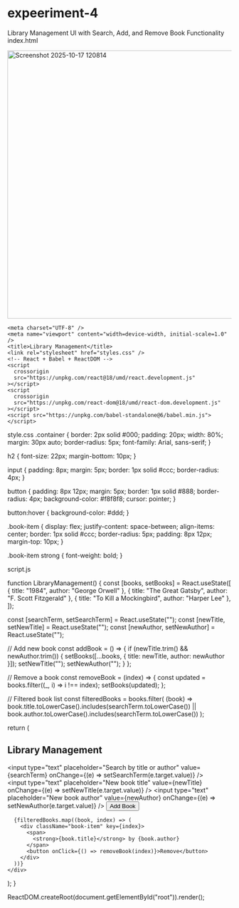 # expeeriment-4
Library Management UI with Search, Add, and Remove Book Functionality
index.html

<!DOCTYPE html>
<html lang="en">
  <head><img width="711" height="602" alt="Screenshot 2025-10-17 120814" src="https://github.com/user-attachments/assets/8800f462-d1ab-4127-b675-dc72148040b2" />

    <meta charset="UTF-8" />
    <meta name="viewport" content="width=device-width, initial-scale=1.0" />
    <title>Library Management</title>
    <link rel="stylesheet" href="styles.css" />
    <!-- React + Babel + ReactDOM -->
    <script
      crossorigin
      src="https://unpkg.com/react@18/umd/react.development.js"
    ></script>
    <script
      crossorigin
      src="https://unpkg.com/react-dom@18/umd/react-dom.development.js"
    ></script>
    <script src="https://unpkg.com/babel-standalone@6/babel.min.js"></script>
  </head>
  <body>
    <div id="root"></div>
    <script type="text/babel" src="script.js"></script>
  </body>
</html>


style.css
.container {
  border: 2px solid #000;
  padding: 20px;
  width: 80%;
  margin: 30px auto;
  border-radius: 5px;
  font-family: Arial, sans-serif;
}

h2 {
  font-size: 22px;
  margin-bottom: 10px;
}

input {
  padding: 8px;
  margin: 5px;
  border: 1px solid #ccc;
  border-radius: 4px;
}

button {
  padding: 8px 12px;
  margin: 5px;
  border: 1px solid #888;
  border-radius: 4px;
  background-color: #f8f8f8;
  cursor: pointer;
}

button:hover {
  background-color: #ddd;
}

.book-item {
  display: flex;
  justify-content: space-between;
  align-items: center;
  border: 1px solid #ccc;
  border-radius: 5px;
  padding: 8px 12px;
  margin-top: 10px;
}

.book-item strong {
  font-weight: bold;
}


script.js

function LibraryManagement() {
  const [books, setBooks] = React.useState([
    { title: "1984", author: "George Orwell" },
    { title: "The Great Gatsby", author: "F. Scott Fitzgerald" },
    { title: "To Kill a Mockingbird", author: "Harper Lee" },
  ]);

  const [searchTerm, setSearchTerm] = React.useState("");
  const [newTitle, setNewTitle] = React.useState("");
  const [newAuthor, setNewAuthor] = React.useState("");

  // Add new book
  const addBook = () => {
    if (newTitle.trim() && newAuthor.trim()) {
      setBooks([...books, { title: newTitle, author: newAuthor }]);
      setNewTitle("");
      setNewAuthor("");
    }
  };

  // Remove a book
  const removeBook = (index) => {
    const updated = books.filter((_, i) => i !== index);
    setBooks(updated);
  };

  // Filtered book list
  const filteredBooks = books.filter(
    (book) =>
      book.title.toLowerCase().includes(searchTerm.toLowerCase()) ||
      book.author.toLowerCase().includes(searchTerm.toLowerCase())
  );

  return (
    <div className="container">
      <h2>Library Management</h2>
      <input
        type="text"
        placeholder="Search by title or author"
        value={searchTerm}
        onChange={(e) => setSearchTerm(e.target.value)}
      />
      <br />
      <input
        type="text"
        placeholder="New book title"
        value={newTitle}
        onChange={(e) => setNewTitle(e.target.value)}
      />
      <input
        type="text"
        placeholder="New book author"
        value={newAuthor}
        onChange={(e) => setNewAuthor(e.target.value)}
      />
      <button onClick={addBook}>Add Book</button>

      {filteredBooks.map((book, index) => (
        <div className="book-item" key={index}>
          <span>
            <strong>{book.title}</strong> by {book.author}
          </span>
          <button onClick={() => removeBook(index)}>Remove</button>
        </div>
      ))}
    </div>
  );
}

ReactDOM.createRoot(document.getElementById("root")).render(<LibraryManagement />);

